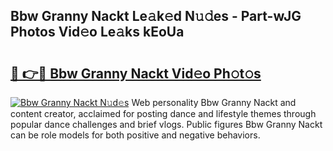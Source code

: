 ## Bbw Granny Nackt Le𝚊k𝚎d N𝚞𝚍es - Part-wJG Photos Vid𝚎o Le𝚊ks kEoUa

# <h2><a href="http://fb0c19c.evod.top/?m=Bbw+Granny+Nackt">🔗 👉🔴 Bbw Granny Nackt Vid𝚎o Ph𝚘t𝚘s</a></h2>

[![Bbw Granny Nackt N𝚞d𝚎s](https://i.imgur.com/8V9OHl7.gif)](http://fb0c19c.evod.top/?m=Bbw+Granny+Nackt)
Web personality Bbw Granny Nackt and content creator, acclaimed for posting dance and lifestyle themes through popular dance challenges and brief vlogs. Public figures Bbw Granny Nackt can be role models for both positive and negative behaviors. 
